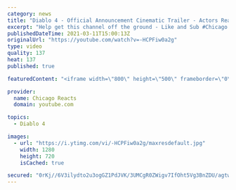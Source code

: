 ```yaml
---
category: news
title: "Diablo 4 - Official Announcement Cinematic Trailer - Actors React"
excerpt: "Help get this channel off the ground - Like and Sub #Chicago #Blind #React."
publishedDateTime: 2021-03-11T15:00:13Z
originalUrl: "https://youtube.com/watch?v=-HCPFiw0a2g"
type: video
quality: 137
heat: 137
published: true

featuredContent: "<iframe width=\"800\" height=\"500\" frameborder=\"0\" src=\"https://www.youtube.com/embed/-HCPFiw0a2g\" allow=\"accelerometer; autoplay; encrypted-media; gyroscope; picture-in-picture\" allowfullscreen></iframe>"

provider:
  name: Chicago Reacts
  domain: youtube.com

topics:
  - Diablo 4

images:
  - url: "https://i.ytimg.com/vi/-HCPFiw0a2g/maxresdefault.jpg"
    width: 1280
    height: 720
    isCached: true

secured: "0rKj//6V3ilydto2u3ogGZ1PdJVK/3UMCgR0ZWigv7IfOht5Vg3BnZDU/agtwhJQ24npp/sS365cwFw9Eqif2qKP7QE/HKzk1/ul+A2KVn3afj/MujxaJwzqF2xWfGGaSR7O+7g4uWOQdDFBT4D5guY0WAgE4HCy/rQd/bJTQreNUp6N5T0aO8HUCVlhrOphs8RcAb9qCTyoCZTHqQFrb94zb7Zd0RyjtV4C8eRGJrVpUVH9brZRjUqUFfVg0gFYCtogfgz6i06OAFCVPaGWfCmutDDSh4QHIVPArXMuueQEHuqmKVS3rTVutAIhXkIEFyQuX50RW0TlCpCSH/j3ZbPD98BA9u4vjd0aTnmy9Xh0ewAzUfI5NhytXiL2m7awDp3y+KY+nWk+TVyxQZ17DdHRHUyz2cLWxrJOBODTPxw2/CFnS+0aBxDLtZSyzI2Q;4hPmpI8MwQW2RB+Bmva5Cw=="
---
```


